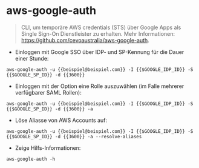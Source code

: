 # aws-google-auth

> CLI, um temporäre AWS credentials (STS) über Google Apps als Single Sign-On Dienstleister zu erhalten.
> Mehr Informationen: <https://github.com/cevoaustralia/aws-google-auth>.

- Einloggen mit Google SSO über IDP- und SP-Kennung für die Dauer einer Stunde:

`aws-google-auth -u {{beispiel@beispiel.com}} -I {{$GOOGLE_IDP_ID}} -S {{$GOOGLE_SP_ID}} -d {{3600}}`

- Einloggen mit der Option eine Rolle auszuwählen (im Falle mehrerer verfügbarer SAML Rollen):

`aws-google-auth -u {{beispiel@beispiel.com}} -I {{$GOOGLE_IDP_ID}} -S {{$GOOGLE_SP_ID}} -d {{3600}} -a`

- Löse Aliasse von AWS Accounts auf:

`aws-google-auth -u {{beispiel@beispiel.com}} -I {{$GOOGLE_IDP_ID}} -S {{$GOOGLE_SP_ID}} -d {{3600}} -a --resolve-aliases`

- Zeige Hilfs-Informationen:

`aws-google-auth -h`

